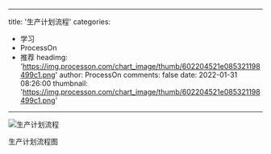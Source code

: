 
---
title: '生产计划流程'
categories: 
 - 学习
 - ProcessOn
 - 推荐
headimg: 'https://img.processon.com/chart_image/thumb/602204521e085321198499c1.png'
author: ProcessOn
comments: false
date: 2022-01-31 08:26:00
thumbnail: 'https://img.processon.com/chart_image/thumb/602204521e085321198499c1.png'
---

<div>   
<img class="thumb" alt="生产计划流程" src="https://img.processon.com/chart_image/thumb/602204521e085321198499c1.png" referrerpolicy="no-referrer">
<p>生产计划流程图</p>  
</div>
            